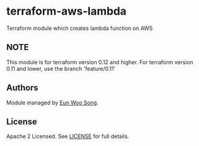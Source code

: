 # terraform-aws-lambda
Terraform module which creates lambda function on AWS

## NOTE
This module is for terraform version 0.12 and higher.
For terraform version 0.11 and lower, use the branch 'feature/0.11'

## Authors
Module managed by [Eun Woo Song](https://github.com/rampart81).

## License
Apache 2 Licensed. See [LICENSE](LICENSE) for full details.
